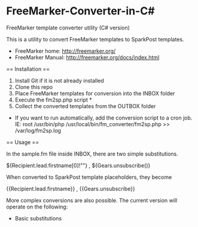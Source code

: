 # FreeMarker-Converter-in-C#

FreeMarker template converter utility (C# version)

This is a utility to convert FreeMarker templates to SparkPost templates.
* FreeMarker home: http://freemarker.org/ 
* FreeMarker Manual: http://freemarker.org/docs/index.html

== Installation ==
1) Install Git if it is not already installed
2) Clone this repo
3) Place FreeMarker templates for conversion into the INBOX folder
4) Execute the fm2sp.php script *
5) Collect the converted templates from the OUTBOX folder
* If you want to run automatically, add the conversion script to a cron job.  
  IE:  root /usr/bin/php /usr/local/bin/fm_converter/fm2sp.php >> /var/log/fm2sp.log


== Usage ==

In the sample.fm file inside INBOX, there are two simple substitutions.

${Recipient.lead.firstname[0]!""}  ,  ${Gears.unsubscribe()}

When converted to SparkPost template placeholders, they become

{{Recipient.lead.firstname}}  ,  {{Gears.unsubscribe}}

More complex conversions are also possible.  The current version will operate on the following:
 - Basic substitutions
 


